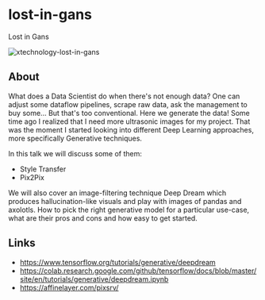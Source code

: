 # lost-in-gans
Lost in Gans

![xtechnology-lost-in-gans](https://user-images.githubusercontent.com/1259644/121772078-8e0fa680-cb73-11eb-95f0-7485194d50ac.jpeg)

## About

What does a Data Scientist do when there's not enough data? One can adjust some dataflow pipelines, scrape raw data, ask the management to buy some... But that's too conventional. Here we generate the data!
Some time ago I realized that I need more ultrasonic images for my project. That was the moment I started looking into different Deep Learning approaches, more specifically Generative techniques.

In this talk we will discuss some of them:
- Style Transfer
- Pix2Pix

We will also cover an image-filtering technique Deep Dream which produces hallucination-like visuals and play with images of pandas and axolotls.
How to pick the right generative model for a particular use-case, what are their pros and cons and how easy to get started.

## Links

- https://www.tensorflow.org/tutorials/generative/deepdream
- https://colab.research.google.com/github/tensorflow/docs/blob/master/site/en/tutorials/generative/deepdream.ipynb
- https://affinelayer.com/pixsrv/

